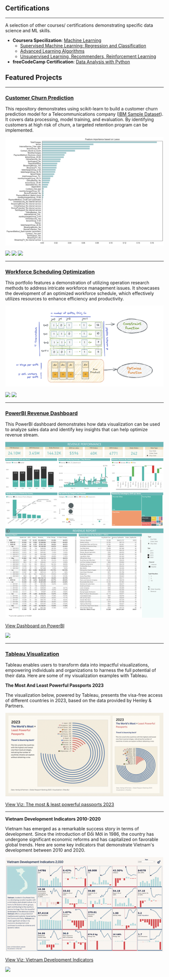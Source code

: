 ## Certifications

---

A selection of other courses/ certifications demonstrating specific data science and ML skills.
- **Coursera Specilization**: [Machine Learning](https://www.coursera.org/account/accomplishments/specialization/certificate/94BWV72DWE2D)
    - [Supervised Machine Learning: Regression and Classification](https://www.coursera.org/account/accomplishments/certificate/YDSVKNGMMPXP)
    - [Advanced Learning Algorithms](https://www.coursera.org/account/accomplishments/certificate/PVAXYRQR3UK5)
    - [Unsupervised Learning, Recommenders, Reinforcement Learning](https://www.coursera.org/account/accomplishments/certificate/SZ62XSRXJ7J7)
- **freeCodeCamp Certification**: [Data Analysis with Python](https://www.freecodecamp.org/certification/chloebui95/data-analysis-with-python-v7)


## Featured Projects

---
### [Customer Churn Prediction](https://github.com/chloebui95/customer_churn_analysis)

This repository demonstrates using scikit-learn to build a customer churn prediction model for a Telecommunications company ([IBM Sample Dataset](https://www.kaggle.com/datasets/blastchar/telco-customer-churn)). It covers data processing, model training, and evaluation. By identifying customers at high risk of churn, a targeted retention program can be implemented.

<img src="images/feature_importance.png?raw=true"/>

[![](https://img.shields.io/badge/Python-white?logo=Python)](#) [![](https://img.shields.io/badge/Jupyter-white?logo=Jupyter)](#) [![](https://img.shields.io/badge/scikit_learn-white?logo=scikitlearn)](#)

---
### [Workforce Scheduling Optimization](https://github.com/chloebui95/workforce-schedule-optimization)

This portfolio features a demonstration of utilizing operation research methods to address intricate workforce management issues. It showcases the development of an optimized workforce schedule, which effectively utilizes resources to enhance efficiency and productivity.

<img src="images/workforce_scheduling.png?raw=true"/>

[![](https://img.shields.io/badge/Python-white?logo=Python)](#) [![](https://img.shields.io/badge/Jupyter-white?logo=Jupyter)](#)

---
### [PowerBI Revenue Dashboard](https://github.com/chloebui95/powerbi_dashboard)
This PowerBI dashboard demonstrates how data visualization can be used to analyze sales data and identify key insights that can help optimize revenue stream. 

<img src="images/powerbi_overall_performance.png?raw=true"/>

<img src="images/powerbi_report_view.png?raw=true"/>

[View Dashboard on PowerBI](https://app.powerbi.com/view?r=eyJrIjoiMTc0NTJiZDEtNmQzZS00ODNhLThiYWYtMzdjMzg1ZTczZGYwIiwidCI6IjE1NTFmMjY3LTQ1NzAtNGViMy04NzhlLTFlN2FlNDI1MjE4OCIsImMiOjEwfQ%3D%3D&pageName=ReportSection0c68c706183b0931935c)

[![](https://img.shields.io/badge/PowerBI-white?logo=powerbi)](#)

---

### [Tableau Visualization](https://public.tableau.com/app/profile/bui.chloe)
Tableau enables users to transform data into impactful visualizations, empowering individuals and organizations to harness the full potential of their data. Here are some of my visualization examples with Tableau.

**The Most And Least Powerful Passports 2023**

The visualization below, powered by Tableau, presents the visa-free access of different countries in 2023, based on the data provided by Henley & Partners.

<img src="images/most_powerful_passport.png?raw=true" atl="Laptop View" />

[View Viz: The most & least powerful passports 2023](https://public.tableau.com/app/profile/bui.chloe/viz/2023TheWorldPassports_16872502465270/Finaldashboard?publish=yes)

---
**Vietnam Development Indicators 2010-2020**

Vietnam has emerged as a remarkable success story in terms of development. Since the introduction of Đổi Mới in 1986, the country has undergone significant economic reforms and has capitalized on favorable global trends. Here are some key indicators that demonstrate Vietnam's development between 2010 and 2020.

<img src="images/vietnam_development_indicators.png?raw=true"/>

[View Viz: Vietnam Development Indicators](https://public.tableau.com/app/profile/bui.chloe/viz/VietnamDevelopmentIndicator/VietnamDevelopmentIndicators)

[![](https://img.shields.io/badge/Tableau-white?logo=tableau)](#)
